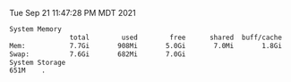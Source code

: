 Tue Sep 21 11:47:28 PM MDT 2021
```bash
System Memory
               total        used        free      shared  buff/cache   available
Mem:           7.7Gi       908Mi       5.0Gi       7.0Mi       1.8Gi       6.5Gi
Swap:          7.6Gi       682Mi       7.0Gi
System Storage
651M	.
```
